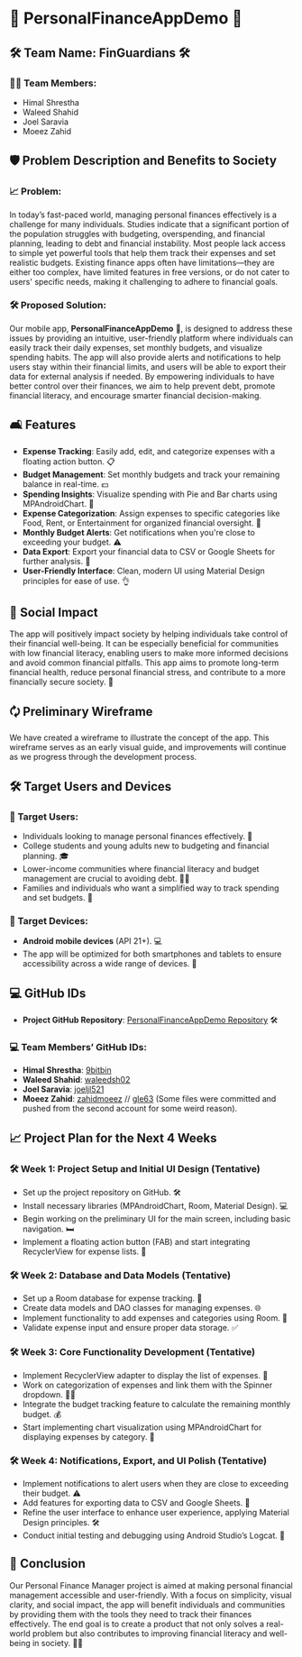 # 💸 PersonalFinanceAppDemo 💸

## 🛠️ Team Name: FinGuardians 🛠️

### 👨‍💻 Team Members:
- Himal Shrestha
- Waleed Shahid
- Joel Saravia
- Moeez Zahid

## 🛡️ Problem Description and Benefits to Society

### 📈 Problem:
In today’s fast-paced world, managing personal finances effectively is a challenge for many individuals. Studies indicate that a significant portion of the population struggles with budgeting, overspending, and financial planning, leading to debt and financial instability. Most people lack access to simple yet powerful tools that help them track their expenses and set realistic budgets. Existing finance apps often have limitations—they are either too complex, have limited features in free versions, or do not cater to users' specific needs, making it challenging to adhere to financial goals.

### 🛠️ Proposed Solution:
Our mobile app, **PersonalFinanceAppDemo** 💸, is designed to address these issues by providing an intuitive, user-friendly platform where individuals can easily track their daily expenses, set monthly budgets, and visualize spending habits. The app will also provide alerts and notifications to help users stay within their financial limits, and users will be able to export their data for external analysis if needed. By empowering individuals to have better control over their finances, we aim to help prevent debt, promote financial literacy, and encourage smarter financial decision-making.

## 🛋️ Features
- **Expense Tracking**: Easily add, edit, and categorize expenses with a floating action button. 📋
- **Budget Management**: Set monthly budgets and track your remaining balance in real-time. 💵
- **Spending Insights**: Visualize spending with Pie and Bar charts using MPAndroidChart. 🔢
- **Expense Categorization**: Assign expenses to specific categories like Food, Rent, or Entertainment for organized financial oversight. 📝
- **Monthly Budget Alerts**: Get notifications when you're close to exceeding your budget. ⚠️
- **Data Export**: Export your financial data to CSV or Google Sheets for further analysis. 📂
- **User-Friendly Interface**: Clean, modern UI using Material Design principles for ease of use. 👌

## 📄 Social Impact
The app will positively impact society by helping individuals take control of their financial well-being. It can be especially beneficial for communities with low financial literacy, enabling users to make more informed decisions and avoid common financial pitfalls. This app aims to promote long-term financial health, reduce personal financial stress, and contribute to a more financially secure society. 💪

## 🗘️ Preliminary Wireframe
We have created a wireframe to illustrate the concept of the app. This wireframe serves as an early visual guide, and improvements will continue as we progress through the development process.

## 🛠️ Target Users and Devices

### 👤 Target Users:
- Individuals looking to manage personal finances effectively. 💸
- College students and young adults new to budgeting and financial planning. 🎓
- Lower-income communities where financial literacy and budget management are crucial to avoiding debt. 👩‍🌾
- Families and individuals who want a simplified way to track spending and set budgets. 🏰

### 📱 Target Devices:
- **Android mobile devices** (API 21+). 💻
- The app will be optimized for both smartphones and tablets to ensure accessibility across a wide range of devices. 📲

## 💻 GitHub IDs
- **Project GitHub Repository**: [PersonalFinanceAppDemo Repository](https://github.com/9bitbin/PersonalFinanceAppDemo) 🛠️

### 💻 Team Members’ GitHub IDs:
- **Himal Shrestha**: [9bitbin](https://github.com/9bitbin)
- **Waleed Shahid**: [waleedsh02](https://github.com/waleedsh02)
- **Joel Saravia**: [joeljl521](https://github.com/joeljl521)
- **Moeez Zahid**: [zahidmoeez](https://github.com/zahidmoeez) // [gle63](https://github.com/gle63) (Some files were committed and pushed from the second account for some weird reason).

## 📈 Project Plan for the Next 4 Weeks

### 🛠️ Week 1: Project Setup and Initial UI Design (Tentative)
- Set up the project repository on GitHub. 🛠️
- Install necessary libraries (MPAndroidChart, Room, Material Design). 💻
- Begin working on the preliminary UI for the main screen, including basic navigation. 🛏️
- Implement a floating action button (FAB) and start integrating RecyclerView for expense lists. 🤖

### 🛠️ Week 2: Database and Data Models (Tentative)
- Set up a Room database for expense tracking. 📄
- Create data models and DAO classes for managing expenses. 🌐
- Implement functionality to add expenses and categories using Room. 💸
- Validate expense input and ensure proper data storage. ✅

### 🛠️ Week 3: Core Functionality Development (Tentative)
- Implement RecyclerView adapter to display the list of expenses. 📝
- Work on categorization of expenses and link them with the Spinner dropdown. 🧑‍💻
- Integrate the budget tracking feature to calculate the remaining monthly budget. 💰
- Start implementing chart visualization using MPAndroidChart for displaying expenses by category. 🔢

### 🛠️ Week 4: Notifications, Export, and UI Polish (Tentative)
- Implement notifications to alert users when they are close to exceeding their budget. ⚠️
- Add features for exporting data to CSV and Google Sheets. 📂
- Refine the user interface to enhance user experience, applying Material Design principles. 🛠️
- Conduct initial testing and debugging using Android Studio’s Logcat. 🔧

## 🌱 Conclusion
Our Personal Finance Manager project is aimed at making personal financial management accessible and user-friendly. With a focus on simplicity, visual clarity, and social impact, the app will benefit individuals and communities by providing them with the tools they need to track their finances effectively. The end goal is to create a product that not only solves a real-world problem but also contributes to improving financial literacy and well-being in society. 💪💸


